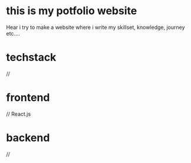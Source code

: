 # this is my potfolio website
Hear i try to make a website where i write my skillset, knowledge, journey etc....


# techstack
// 
# frontend
// 
  React.js

# backend
//
  